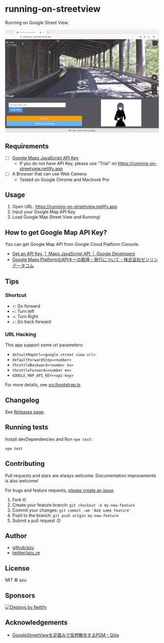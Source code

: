 # running-on-streetview

Running on Google Street View.

[![running-on-streetview image](docs/resources/capture.png)](https://twitter.com/azu_re/status/1258700638990393344)

## Requirements

- [ ] [Google Maps JavaScript API Key](https://developers.google.com/maps/documentation/javascript/get-api-key)
    - If you do not have API Key, please use "Trial" on <https://running-on-streetview.netlify.app> 
- [ ] A Browser that can use Web Camera
    - Tested on Google Chrome and Macbook Pro
 
## Usage

1. Open URL: <https://running-on-streetview.netlify.app>
2. Input your Google Map API Key
3. Load Google Map Street View and Running!

## How to get Google Map API Key?

You can get Google Map API from Google Cloud Platform Console.

- [Get an API Key  |  Maps JavaScript API  |  Google Developers](https://developers.google.com/maps/documentation/javascript/get-api-key)
- [Google Maps PlatformのAPIキーの取得・発行について - 株式会社ゼンリンデータコム](https://www.zenrin-datacom.net/business/gmapsapi/api_key/index.html)

## Tips

### Shortcut

- <kbd>↑</kbd>: Go forward
- <kbd>←</kbd>: Turn left
- <kbd>→</kbd>: Turn Right
- <kbd>↓</kbd>: Go back forward

### URL Hacking

This app support some url parameters:

- `defaultMapUrl=<google street view url>`
- `defaultForwardStep=<number>`
- `throttleBackward=<number ms>`
- `throttleForward=<number ms>`
- `GOOGLE_MAP_API_KEY=<api-key>`

For more details, see [src/bootstrap.ts](src/bootstrap.ts)

## Changelog

See [Releases page](https://github.com/azu/running-on-streetview/releases).

## Running tests

Install devDependencies and Run `npm test`:

    npm test

## Contributing

Pull requests and stars are always welcome.
Documentation improvements is also welcome!

For bugs and feature requests, [please create an issue](https://github.com/azu/running-on-streetview/issues).

1. Fork it!
2. Create your feature branch: `git checkout -b my-new-feature`
3. Commit your changes: `git commit -am 'Add some feature'`
4. Push to the branch: `git push origin my-new-feature`
5. Submit a pull request :D

## Author

- [github/azu](https://github.com/azu)
- [twitter/azu_re](https://twitter.com/azu_re)

## License

MIT © azu

## Sponsors
          
<a href="https://www.netlify.com">
<img src="https://www.netlify.com/img/global/badges/netlify-color-bg.svg" alt="Deploys by Netlify" />
</a>

## Acknowledgements

- [GoogleStreetViewを足踏みで仮想散歩するPGM - Qiita](https://qiita.com/shizuoka_miyako_19911118/items/90553c64d2b6b7d888ec)
